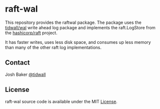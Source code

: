 # raft-wal

This repository provides the raftwal package. 
The package uses the [tidwall/wal](https://github.com/tidwall/wal) 
write ahead log package and implements the raft.LogStore from the [hashicorp/raft](https://github.com/hashicorp/raft) project.

It has faster writes, uses less disk space, and consumes up less memory than many of the other raft log implementations.

## Contact

Josh Baker [@tidwall](http://twitter.com/tidwall)

## License

raft-wal source code is available under the MIT [License](/LICENSE).
